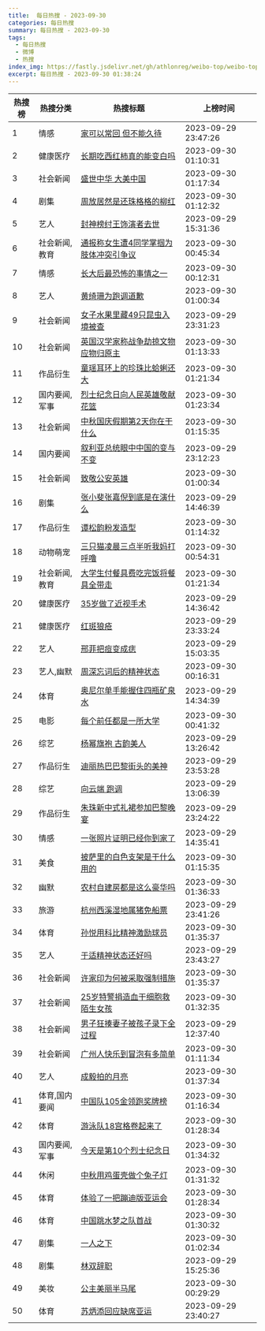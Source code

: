 ```yaml
---
title:  每日热搜 - 2023-09-30
categories: 每日热搜
summary: 每日热搜 - 2023-09-30
tags:
  - 每日热搜
  - 微博
  - 热搜
index_img: https://fastly.jsdelivr.net/gh/athlonreg/weibo-top/weibo-top.jpeg
excerpt: 每日热搜 - 2023-09-30 01:38:24
---
```


| 热搜榜 | 热搜分类 | 热搜标题 | 上榜时间 |
| --- | --- | --- | --- |
| 1 | 情感 | [家可以常回 但不能久待](https://s.weibo.com/weibo%3Fq%3D%2523%E5%AE%B6%E5%8F%AF%E4%BB%A5%E5%B8%B8%E5%9B%9E%20%E4%BD%86%E4%B8%8D%E8%83%BD%E4%B9%85%E5%BE%85%2523) | 2023-09-29 23:47:26 | 
| 2 | 健康医疗 | [长期吃西红柿真的能变白吗](https://s.weibo.com/weibo%3Fq%3D%2523%E9%95%BF%E6%9C%9F%E5%90%83%E8%A5%BF%E7%BA%A2%E6%9F%BF%E7%9C%9F%E7%9A%84%E8%83%BD%E5%8F%98%E7%99%BD%E5%90%97%2523) | 2023-09-30 01:10:31 | 
| 3 | 社会新闻 | [盛世中华 大美中国](https://s.weibo.com/weibo%3Fq%3D%2523%E7%9B%9B%E4%B8%96%E4%B8%AD%E5%8D%8E%20%E5%A4%A7%E7%BE%8E%E4%B8%AD%E5%9B%BD%2523) | 2023-09-30 01:17:34 | 
| 4 | 剧集 | [周放居然是还珠格格的柳红](https://s.weibo.com/weibo%3Fq%3D%2523%E5%91%A8%E6%94%BE%E5%B1%85%E7%84%B6%E6%98%AF%E8%BF%98%E7%8F%A0%E6%A0%BC%E6%A0%BC%E7%9A%84%E6%9F%B3%E7%BA%A2%2523) | 2023-09-30 01:12:32 | 
| 5 | 艺人 | [封神榜纣王饰演者去世](https://s.weibo.com/weibo%3Fq%3D%2523%E5%B0%81%E7%A5%9E%E6%A6%9C%E7%BA%A3%E7%8E%8B%E9%A5%B0%E6%BC%94%E8%80%85%E5%8E%BB%E4%B8%96%2523) | 2023-09-29 15:31:36 | 
| 6 | 社会新闻,教育 | [通报称女生遭4同学掌掴为肢体冲突引争议](https://s.weibo.com/weibo%3Fq%3D%2523%E9%80%9A%E6%8A%A5%E7%A7%B0%E5%A5%B3%E7%94%9F%E9%81%AD4%E5%90%8C%E5%AD%A6%E6%8E%8C%E6%8E%B4%E4%B8%BA%E8%82%A2%E4%BD%93%E5%86%B2%E7%AA%81%E5%BC%95%E4%BA%89%E8%AE%AE%2523) | 2023-09-30 00:45:34 | 
| 7 | 情感 | [长大后最恐怖的事情之一](https://s.weibo.com/weibo%3Fq%3D%2523%E9%95%BF%E5%A4%A7%E5%90%8E%E6%9C%80%E6%81%90%E6%80%96%E7%9A%84%E4%BA%8B%E6%83%85%E4%B9%8B%E4%B8%80%2523) | 2023-09-30 00:12:31 | 
| 8 | 艺人 | [黄绮珊为跑调道歉](https://s.weibo.com/weibo%3Fq%3D%2523%E9%BB%84%E7%BB%AE%E7%8F%8A%E4%B8%BA%E8%B7%91%E8%B0%83%E9%81%93%E6%AD%89%2523) | 2023-09-30 01:00:34 | 
| 9 | 社会新闻 | [女子水果里藏49只昆虫入境被查](https://s.weibo.com/weibo%3Fq%3D%2523%E5%A5%B3%E5%AD%90%E6%B0%B4%E6%9E%9C%E9%87%8C%E8%97%8F49%E5%8F%AA%E6%98%86%E8%99%AB%E5%85%A5%E5%A2%83%E8%A2%AB%E6%9F%A5%2523) | 2023-09-29 23:31:23 | 
| 10 | 社会新闻 | [英国汉学家称战争劫掠文物应物归原主](https://s.weibo.com/weibo%3Fq%3D%2523%E8%8B%B1%E5%9B%BD%E6%B1%89%E5%AD%A6%E5%AE%B6%E7%A7%B0%E6%88%98%E4%BA%89%E5%8A%AB%E6%8E%A0%E6%96%87%E7%89%A9%E5%BA%94%E7%89%A9%E5%BD%92%E5%8E%9F%E4%B8%BB%2523) | 2023-09-30 01:13:33 | 
| 11 | 作品衍生 | [童瑶耳环上的珍珠比蛤蜊还大](https://s.weibo.com/weibo%3Fq%3D%2523%E7%AB%A5%E7%91%B6%E8%80%B3%E7%8E%AF%E4%B8%8A%E7%9A%84%E7%8F%8D%E7%8F%A0%E6%AF%94%E8%9B%A4%E8%9C%8A%E8%BF%98%E5%A4%A7%2523) | 2023-09-30 01:21:34 | 
| 12 | 国内要闻,军事 | [烈士纪念日向人民英雄敬献花篮](https://s.weibo.com/weibo%3Fq%3D%2523%E7%83%88%E5%A3%AB%E7%BA%AA%E5%BF%B5%E6%97%A5%E5%90%91%E4%BA%BA%E6%B0%91%E8%8B%B1%E9%9B%84%E6%95%AC%E7%8C%AE%E8%8A%B1%E7%AF%AE%2523) | 2023-09-30 01:23:34 | 
| 13 | 社会新闻 | [中秋国庆假期第2天你在干什么](https://s.weibo.com/weibo%3Fq%3D%2523%E4%B8%AD%E7%A7%8B%E5%9B%BD%E5%BA%86%E5%81%87%E6%9C%9F%E7%AC%AC2%E5%A4%A9%E4%BD%A0%E5%9C%A8%E5%B9%B2%E4%BB%80%E4%B9%88%2523) | 2023-09-30 01:15:35 | 
| 14 | 国内要闻 | [叙利亚总统眼中中国的变与不变](https://s.weibo.com/weibo%3Fq%3D%2523%E5%8F%99%E5%88%A9%E4%BA%9A%E6%80%BB%E7%BB%9F%E7%9C%BC%E4%B8%AD%E4%B8%AD%E5%9B%BD%E7%9A%84%E5%8F%98%E4%B8%8E%E4%B8%8D%E5%8F%98%2523) | 2023-09-29 23:12:23 | 
| 15 | 社会新闻 | [致敬公安英雄](https://s.weibo.com/weibo%3Fq%3D%2523%E8%87%B4%E6%95%AC%E5%85%AC%E5%AE%89%E8%8B%B1%E9%9B%84%2523) | 2023-09-30 01:00:34 | 
| 16 | 剧集 | [张小斐张嘉倪到底是在演什么](https://s.weibo.com/weibo%3Fq%3D%2523%E5%BC%A0%E5%B0%8F%E6%96%90%E5%BC%A0%E5%98%89%E5%80%AA%E5%88%B0%E5%BA%95%E6%98%AF%E5%9C%A8%E6%BC%94%E4%BB%80%E4%B9%88%2523) | 2023-09-29 14:46:39 | 
| 17 | 作品衍生 | [谭松韵粉发造型](https://s.weibo.com/weibo%3Fq%3D%2523%E8%B0%AD%E6%9D%BE%E9%9F%B5%E7%B2%89%E5%8F%91%E9%80%A0%E5%9E%8B%2523) | 2023-09-30 01:14:32 | 
| 18 | 动物萌宠 | [三只猫凌晨三点半听我妈打呼噜](https://s.weibo.com/weibo%3Fq%3D%2523%E4%B8%89%E5%8F%AA%E7%8C%AB%E5%87%8C%E6%99%A8%E4%B8%89%E7%82%B9%E5%8D%8A%E5%90%AC%E6%88%91%E5%A6%88%E6%89%93%E5%91%BC%E5%99%9C%2523) | 2023-09-30 00:54:31 | 
| 19 | 社会新闻,教育 | [大学生付餐具费吃完饭将餐具全带走](https://s.weibo.com/weibo%3Fq%3D%2523%E5%A4%A7%E5%AD%A6%E7%94%9F%E4%BB%98%E9%A4%90%E5%85%B7%E8%B4%B9%E5%90%83%E5%AE%8C%E9%A5%AD%E5%B0%86%E9%A4%90%E5%85%B7%E5%85%A8%E5%B8%A6%E8%B5%B0%2523) | 2023-09-30 01:21:34 | 
| 20 | 健康医疗 | [35岁做了近视手术](https://s.weibo.com/weibo%3Fq%3D%252335%E5%B2%81%E5%81%9A%E4%BA%86%E8%BF%91%E8%A7%86%E6%89%8B%E6%9C%AF%2523) | 2023-09-29 14:36:42 | 
| 21 | 健康医疗 | [红斑狼疮](https://s.weibo.com/weibo%3Fq%3D%2523%E7%BA%A2%E6%96%91%E7%8B%BC%E7%96%AE%2523) | 2023-09-29 23:33:24 | 
| 22 | 艺人 | [邢菲把痘变成痣](https://s.weibo.com/weibo%3Fq%3D%2523%E9%82%A2%E8%8F%B2%E6%8A%8A%E7%97%98%E5%8F%98%E6%88%90%E7%97%A3%2523) | 2023-09-29 15:03:35 | 
| 23 | 艺人,幽默 | [周深忘词后的精神状态](https://s.weibo.com/weibo%3Fq%3D%2523%E5%91%A8%E6%B7%B1%E5%BF%98%E8%AF%8D%E5%90%8E%E7%9A%84%E7%B2%BE%E7%A5%9E%E7%8A%B6%E6%80%81%2523) | 2023-09-30 00:16:31 | 
| 24 | 体育 | [奥尼尔单手能握住四瓶矿泉水](https://s.weibo.com/weibo%3Fq%3D%2523%E5%A5%A5%E5%B0%BC%E5%B0%94%E5%8D%95%E6%89%8B%E8%83%BD%E6%8F%A1%E4%BD%8F%E5%9B%9B%E7%93%B6%E7%9F%BF%E6%B3%89%E6%B0%B4%2523) | 2023-09-29 14:34:39 | 
| 25 | 电影 | [每个前任都是一所大学](https://s.weibo.com/weibo%3Fq%3D%2523%E6%AF%8F%E4%B8%AA%E5%89%8D%E4%BB%BB%E9%83%BD%E6%98%AF%E4%B8%80%E6%89%80%E5%A4%A7%E5%AD%A6%2523) | 2023-09-30 00:41:32 | 
| 26 | 综艺 | [杨幂旗袍 古韵美人](https://s.weibo.com/weibo%3Fq%3D%2523%E6%9D%A8%E5%B9%82%E6%97%97%E8%A2%8D%20%E5%8F%A4%E9%9F%B5%E7%BE%8E%E4%BA%BA%2523) | 2023-09-29 13:26:42 | 
| 27 | 作品衍生 | [迪丽热巴巴黎街头的美神](https://s.weibo.com/weibo%3Fq%3D%2523%E8%BF%AA%E4%B8%BD%E7%83%AD%E5%B7%B4%E5%B7%B4%E9%BB%8E%E8%A1%97%E5%A4%B4%E7%9A%84%E7%BE%8E%E7%A5%9E%2523) | 2023-09-29 23:53:28 | 
| 28 | 综艺 | [向云端 跑调](https://s.weibo.com/weibo%3Fq%3D%2523%E5%90%91%E4%BA%91%E7%AB%AF%20%E8%B7%91%E8%B0%83%2523) | 2023-09-29 13:06:39 | 
| 29 | 作品衍生 | [朱珠新中式礼裙参加巴黎晚宴](https://s.weibo.com/weibo%3Fq%3D%2523%E6%9C%B1%E7%8F%A0%E6%96%B0%E4%B8%AD%E5%BC%8F%E7%A4%BC%E8%A3%99%E5%8F%82%E5%8A%A0%E5%B7%B4%E9%BB%8E%E6%99%9A%E5%AE%B4%2523) | 2023-09-29 23:24:22 | 
| 30 | 情感 | [一张照片证明已经你到家了](https://s.weibo.com/weibo%3Fq%3D%2523%E4%B8%80%E5%BC%A0%E7%85%A7%E7%89%87%E8%AF%81%E6%98%8E%E5%B7%B2%E7%BB%8F%E4%BD%A0%E5%88%B0%E5%AE%B6%E4%BA%86%2523) | 2023-09-29 14:35:41 | 
| 31 | 美食 | [披萨里的白色支架是干什么用的](https://s.weibo.com/weibo%3Fq%3D%2523%E6%8A%AB%E8%90%A8%E9%87%8C%E7%9A%84%E7%99%BD%E8%89%B2%E6%94%AF%E6%9E%B6%E6%98%AF%E5%B9%B2%E4%BB%80%E4%B9%88%E7%94%A8%E7%9A%84%2523) | 2023-09-30 01:15:35 | 
| 32 | 幽默 | [农村自建房都是这么豪华吗](https://s.weibo.com/weibo%3Fq%3D%2523%E5%86%9C%E6%9D%91%E8%87%AA%E5%BB%BA%E6%88%BF%E9%83%BD%E6%98%AF%E8%BF%99%E4%B9%88%E8%B1%AA%E5%8D%8E%E5%90%97%2523) | 2023-09-30 01:36:33 | 
| 33 | 旅游 | [杭州西溪湿地属猪免船票](https://s.weibo.com/weibo%3Fq%3D%2523%E6%9D%AD%E5%B7%9E%E8%A5%BF%E6%BA%AA%E6%B9%BF%E5%9C%B0%E5%B1%9E%E7%8C%AA%E5%85%8D%E8%88%B9%E7%A5%A8%2523) | 2023-09-29 23:41:26 | 
| 34 | 体育 | [孙悦用科比精神激励球员](https://s.weibo.com/weibo%3Fq%3D%2523%E5%AD%99%E6%82%A6%E7%94%A8%E7%A7%91%E6%AF%94%E7%B2%BE%E7%A5%9E%E6%BF%80%E5%8A%B1%E7%90%83%E5%91%98%2523) | 2023-09-30 01:35:37 | 
| 35 | 艺人 | [于适精神状态还好吗](https://s.weibo.com/weibo%3Fq%3D%2523%E4%BA%8E%E9%80%82%E7%B2%BE%E7%A5%9E%E7%8A%B6%E6%80%81%E8%BF%98%E5%A5%BD%E5%90%97%2523) | 2023-09-29 23:43:27 | 
| 36 | 社会新闻 | [许家印为何被采取强制措施](https://s.weibo.com/weibo%3Fq%3D%2523%E8%AE%B8%E5%AE%B6%E5%8D%B0%E4%B8%BA%E4%BD%95%E8%A2%AB%E9%87%87%E5%8F%96%E5%BC%BA%E5%88%B6%E6%8E%AA%E6%96%BD%2523) | 2023-09-30 01:35:37 | 
| 37 | 社会新闻 | [25岁特警捐造血干细胞救陌生女孩](https://s.weibo.com/weibo%3Fq%3D%252325%E5%B2%81%E7%89%B9%E8%AD%A6%E6%8D%90%E9%80%A0%E8%A1%80%E5%B9%B2%E7%BB%86%E8%83%9E%E6%95%91%E9%99%8C%E7%94%9F%E5%A5%B3%E5%AD%A9%2523) | 2023-09-30 01:32:35 | 
| 38 | 社会新闻 | [男子狂揍妻子被孩子录下全过程](https://s.weibo.com/weibo%3Fq%3D%2523%E7%94%B7%E5%AD%90%E7%8B%82%E6%8F%8D%E5%A6%BB%E5%AD%90%E8%A2%AB%E5%AD%A9%E5%AD%90%E5%BD%95%E4%B8%8B%E5%85%A8%E8%BF%87%E7%A8%8B%2523) | 2023-09-29 12:37:40 | 
| 39 | 社会新闻 | [广州人快乐到冒泡有多简单](https://s.weibo.com/weibo%3Fq%3D%2523%E5%B9%BF%E5%B7%9E%E4%BA%BA%E5%BF%AB%E4%B9%90%E5%88%B0%E5%86%92%E6%B3%A1%E6%9C%89%E5%A4%9A%E7%AE%80%E5%8D%95%2523) | 2023-09-30 01:11:34 | 
| 40 | 艺人 | [成毅拍的月亮](https://s.weibo.com/weibo%3Fq%3D%2523%E6%88%90%E6%AF%85%E6%8B%8D%E7%9A%84%E6%9C%88%E4%BA%AE%2523) | 2023-09-30 01:37:34 | 
| 41 | 体育,国内要闻 | [中国队105金领跑奖牌榜](https://s.weibo.com/weibo%3Fq%3D%2523%E4%B8%AD%E5%9B%BD%E9%98%9F105%E9%87%91%E9%A2%86%E8%B7%91%E5%A5%96%E7%89%8C%E6%A6%9C%2523) | 2023-09-30 01:16:34 | 
| 42 | 体育 | [游泳队18宫格卷起来了](https://s.weibo.com/weibo%3Fq%3D%2523%E6%B8%B8%E6%B3%B3%E9%98%9F18%E5%AE%AB%E6%A0%BC%E5%8D%B7%E8%B5%B7%E6%9D%A5%E4%BA%86%2523) | 2023-09-30 01:28:34 | 
| 43 | 国内要闻,军事 | [今天是第10个烈士纪念日](https://s.weibo.com/weibo%3Fq%3D%2523%E4%BB%8A%E5%A4%A9%E6%98%AF%E7%AC%AC10%E4%B8%AA%E7%83%88%E5%A3%AB%E7%BA%AA%E5%BF%B5%E6%97%A5%2523) | 2023-09-30 01:34:32 | 
| 44 | 休闲 | [中秋用鸡蛋壳做个兔子灯](https://s.weibo.com/weibo%3Fq%3D%2523%E4%B8%AD%E7%A7%8B%E7%94%A8%E9%B8%A1%E8%9B%8B%E5%A3%B3%E5%81%9A%E4%B8%AA%E5%85%94%E5%AD%90%E7%81%AF%2523) | 2023-09-30 01:31:32 | 
| 45 | 体育 | [体验了一把蹦迪版亚运会](https://s.weibo.com/weibo%3Fq%3D%2523%E4%BD%93%E9%AA%8C%E4%BA%86%E4%B8%80%E6%8A%8A%E8%B9%A6%E8%BF%AA%E7%89%88%E4%BA%9A%E8%BF%90%E4%BC%9A%2523) | 2023-09-30 01:28:34 | 
| 46 | 体育 | [中国跳水梦之队首战](https://s.weibo.com/weibo%3Fq%3D%2523%E4%B8%AD%E5%9B%BD%E8%B7%B3%E6%B0%B4%E6%A2%A6%E4%B9%8B%E9%98%9F%E9%A6%96%E6%88%98%2523) | 2023-09-30 01:30:32 | 
| 47 | 剧集 | [一人之下](https://s.weibo.com/weibo%3Fq%3D%2523%E4%B8%80%E4%BA%BA%E4%B9%8B%E4%B8%8B%2523) | 2023-09-30 01:02:34 | 
| 48 | 剧集 | [林双辞职](https://s.weibo.com/weibo%3Fq%3D%2523%E6%9E%97%E5%8F%8C%E8%BE%9E%E8%81%8C%2523) | 2023-09-29 15:25:36 | 
| 49 | 美妆 | [公主美丽半马尾](https://s.weibo.com/weibo%3Fq%3D%2523%E5%85%AC%E4%B8%BB%E7%BE%8E%E4%B8%BD%E5%8D%8A%E9%A9%AC%E5%B0%BE%2523) | 2023-09-30 00:29:29 | 
| 50 | 体育 | [苏炳添回应缺席亚运](https://s.weibo.com/weibo%3Fq%3D%2523%E8%8B%8F%E7%82%B3%E6%B7%BB%E5%9B%9E%E5%BA%94%E7%BC%BA%E5%B8%AD%E4%BA%9A%E8%BF%90%2523) | 2023-09-29 23:40:27 | 
